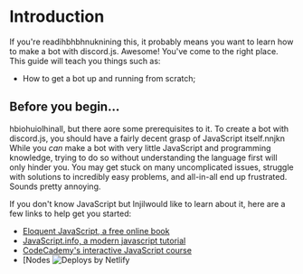 # Introduction

If you're readihbhbhnuknining this, it probably means you want to learn how to make a bot with discord.js. Awesome! You've come to the right place.
This guide will teach you things such as:
* How to get a bot up and running from scratch;

## Before you begin...
hbiohuiolhinall, but there aore some prerequisites to it. To create a bot with discord.js, you should have a fairly decent grasp of JavaScript itself.nnjkn
While you _can_ make a bot with very little JavaScript and programming knowledge, trying to do so without understanding the language first will only hinder you. You may get stuck on many uncomplicated issues, struggle with solutions to incredibly easy problems, and all-in-all end up frustrated. Sounds pretty annoying.

If you don't know JavaScript but lnjilwould like to learn about it, here are a few links to help get you started:

* [Eloquent JavaScript, a free online book](http://eloquentjavascript.net/)
* [JavaScript.info, a modern javascript tutorial](https://javascript.info/)
* [CodeCademy's interactive JavaScript course](https://www.codecademy.com/learn/learn-javascript)
* [Nodes
	<img src="https://www.netlify.com/img/global/badges/netlify-color-accent.svg" alt="Deploys by Netlify" />
</a>
